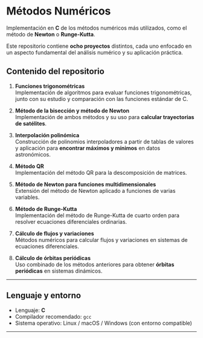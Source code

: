 # Métodos Numéricos 

Implementación en **C** de los métodos numéricos más utilizados, como el método de **Newton** o **Runge-Kutta**.

Este repositorio contiene **ocho proyectos** distintos, cada uno enfocado en un aspecto fundamental del análisis numérico y su aplicación práctica.

##  Contenido del repositorio

1. **Funciones trigonométricas**  
   Implementación de algoritmos para evaluar funciones trigonométricas, junto con su estudio y comparación con las funciones estándar de C.

2. **Método de la bisección y método de Newton**  
   Implementación de ambos métodos y su uso para **calcular trayectorias de satélites**.

3. **Interpolación polinómica**  
   Construcción de polinomios interpoladores a partir de tablas de valores y aplicación para **encontrar máximos y mínimos** en datos astronómicos.

4. **Método QR**  
   Implementación del método QR para la descomposición de matrices.

5. **Método de Newton para funciones multidimensionales**  
   Extensión del método de Newton aplicado a funciones de varias variables.

6. **Método de Runge-Kutta**  
   Implementación del método de Runge-Kutta de cuarto orden para resolver ecuaciones diferenciales ordinarias.

7. **Cálculo de flujos y variaciones**  
   Métodos numéricos para calcular flujos y variaciones en sistemas de ecuaciones diferenciales.

8. **Cálculo de órbitas periódicas**  
   Uso combinado de los métodos anteriores para obtener **órbitas periódicas** en sistemas dinámicos.

---

##  Lenguaje y entorno
- Lenguaje: **C**
- Compilador recomendado: `gcc`
- Sistema operativo: Linux / macOS / Windows (con entorno compatible)

---
